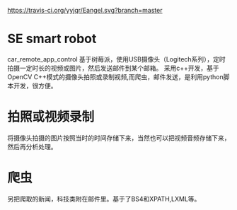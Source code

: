 https://travis-ci.org/yyjqr/Eangel.svg?branch=master
# SE smart  robot
car_remote_app_control
基于树莓派，使用USB摄像头（Logitech系列），定时拍摄一定时长的视频或图片，然后发送邮件到某个邮箱。
采用c++开发，基于OpenCV C++模式的摄像头拍照或录制视频,而爬虫，邮件发送，是利用python脚本开发，很方便。
# 拍照或视频录制
将摄像头拍摄的图片按照当时的时间存储下来，当然也可以把视频音频存储下来，然后再分析处理。
# 爬虫 
另把爬取的新闻，科技类附在邮件里。基于了BS4和XPATH,LXML等。
